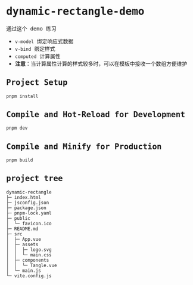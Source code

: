 # <samp>dynamic-rectangle-demo</samp>

<samp>通过这个 demo 练习</samp>

- <samp>`v-model` 绑定响应式数据</samp>
- <samp>`v-bind` 绑定样式</samp>
- <samp>`computed` 计算属性</samp>
- <samp>**注意**：当计算属性计算的样式较多时，可以在模板中接收一个数组方便维护</samp>

## <samp>Project Setup</samp>

```sh
pnpm install
```

## <samp>Compile and Hot-Reload for Development</samp>

```sh
pnpm dev
```

## <samp>Compile and Minify for Production</samp>

```sh
pnpm build
```

## <samp>project tree</samp>

```
dynamic-rectangle
├─ index.html
├─ jsconfig.json
├─ package.json
├─ pnpm-lock.yaml
├─ public
│  └─ favicon.ico
├─ README.md
├─ src
│  ├─ App.vue
│  ├─ assets
│  │  ├─ logo.svg
│  │  └─ main.css
│  ├─ components
│  │  └─ Tangle.vue
│  └─ main.js
└─ vite.config.js
```
